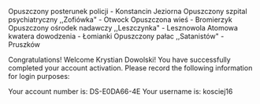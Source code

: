 Opuszczony posterunek policji - Konstancin Jeziorna
Opuszczony szpital psychiatryczny ,,Zofiówka" - Otwock
Opuszczona wieś - Bromierzyk
Opuszczony ośrodek nadawczy ,,Leszczynka" - Lesznowola
Atomowa kwatera dowodzenia - Łomianki
Opuszczony pałac ,,Satanistów" - Pruszków

Congratulations!
Welcome Krystian Dowolski! You have successfully completed your account activation.
Please record the following information for login purposes:

Your account number is: DS-E0DA66-4E
Your username is: kosciej16
